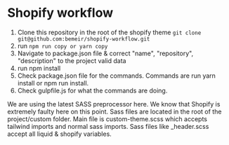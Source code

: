 # Shopify workflow

1. Clone this repository in the root of the shopify theme ```git clone git@github.com:bemeir/shopify-workflow.git```
2. run ```npm run copy or yarn copy```
3. Navigate to package.json file & correct "name", "repository", "description" to the project valid data
4. run npm install
5. Check package.json file for the commands. Commands are run yarn install or npm run install.
6. Check gulpfile.js for what the commands are doing.

We are using the latest SASS preprocessor here. We know that Shopify is extremely faulty here on this point.
Sass files are located in the root of the project/custom folder. Main file is custom-theme.scss which accepts
tailwind imports and normal sass imports. Sass files like _header.scss accept all liquid & shopify variables.



